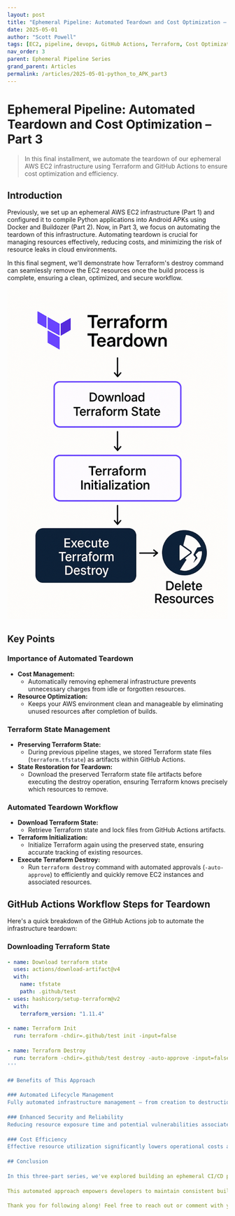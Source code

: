 ```yaml
---
layout: post
title: "Ephemeral Pipeline: Automated Teardown and Cost Optimization – Part 3"
date: 2025-05-01
author: "Scott Powell"
tags: [EC2, pipeline, devops, GitHub Actions, Terraform, Cost Optimization]
nav_order: 3
parent: Ephemeral Pipeline Series
grand_parent: Articles
permalink: /articles/2025-05-01-python_to_APK_part3
---
```


# Ephemeral Pipeline: Automated Teardown and Cost Optimization – Part 3

> In this final installment, we automate the teardown of our ephemeral AWS EC2 infrastructure using Terraform and GitHub Actions to ensure cost optimization and efficiency.

## Introduction

Previously, we set up an ephemeral AWS EC2 infrastructure (Part 1) and configured it to compile Python applications into Android APKs using Docker and Buildozer (Part 2). Now, in Part 3, we focus on automating the teardown of this infrastructure. Automating teardown is crucial for managing resources effectively, reducing costs, and minimizing the risk of resource leaks in cloud environments.

In this final segment, we'll demonstrate how Terraform's destroy command can seamlessly remove the EC2 resources once the build process is complete, ensuring a clean, optimized, and secure workflow.

![Terraform Teardown Flow](../../pic/python_to_APK_part3.png)

## Key Points

### Importance of Automated Teardown

- **Cost Management:**
  - Automatically removing ephemeral infrastructure prevents unnecessary charges from idle or forgotten resources.
- **Resource Optimization:**
  - Keeps your AWS environment clean and manageable by eliminating unused resources after completion of builds.

### Terraform State Management

- **Preserving Terraform State:**
  - During previous pipeline stages, we stored Terraform state files (`terraform.tfstate`) as artifacts within GitHub Actions.
- **State Restoration for Teardown:**
  - Download the preserved Terraform state file artifacts before executing the destroy operation, ensuring Terraform knows precisely which resources to remove.

### Automated Teardown Workflow

- **Download Terraform State:**
  - Retrieve Terraform state and lock files from GitHub Actions artifacts.
- **Terraform Initialization:**
  - Initialize Terraform again using the preserved state, ensuring accurate tracking of existing resources.
- **Execute Terraform Destroy:**
  - Run `terraform destroy` command with automated approvals (`-auto-approve`) to efficiently and quickly remove EC2 instances and associated resources.

## GitHub Actions Workflow Steps for Teardown

Here's a quick breakdown of the GitHub Actions job to automate the infrastructure teardown:

### Downloading Terraform State

```yaml
- name: Download terraform state
  uses: actions/download-artifact@v4
  with:
    name: tfstate
    path: .github/test
- uses: hashicorp/setup-terraform@v2
  with: 
    terraform_version: "1.11.4"

- name: Terraform Init
  run: terraform -chdir=.github/test init -input=false

- name: Terraform Destroy
  run: terraform -chdir=.github/test destroy -auto-approve -input=false
'''

## Benefits of This Approach

### Automated Lifecycle Management
Fully automated infrastructure management — from creation to destruction — ensures minimal manual intervention.

### Enhanced Security and Reliability
Reducing resource exposure time and potential vulnerabilities associated with lingering unused infrastructure.

### Cost Efficiency
Effective resource utilization significantly lowers operational costs associated with cloud deployments.

## Conclusion

In this three-part series, we've explored building an ephemeral CI/CD pipeline using AWS EC2, GitHub Actions, Docker, Buildozer, and Terraform. By integrating automated setup, configuration, build, and teardown processes, we achieve a streamlined, cost-effective, and secure solution for compiling Python-based Android apps.

This automated approach empowers developers to maintain consistent build environments, manage resources responsibly, and optimize operational efficiency. By leveraging Terraform's state management and GitHub Actions' automation, teams can confidently scale their software deployment workflows without worrying about unnecessary overhead or escalating cloud costs.

Thank you for following along! Feel free to reach out or comment with your experiences, questions, or suggestions.
